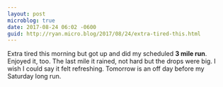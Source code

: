 ```yaml
---
layout: post
microblog: true
date: 2017-08-24 06:02 -0600
guid: http://ryan.micro.blog/2017/08/24/extra-tired-this.html
---
```

Extra tired this morning but got up and did my scheduled **3 mile run**. Enjoyed it, too. The last mile it rained, not hard but the drops were big. I wish I could say it felt refreshing. Tomorrow is an off day before my Saturday long run.
